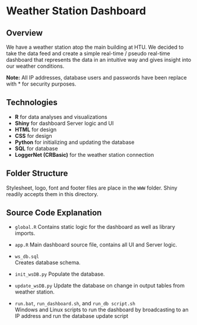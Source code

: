 # Weather Station Dashboard

## Overview
We have a weather station atop the main building at HTU. We decided to take the data feed and create a simple real-time / pseudo real-time dashboard that represents the data in an intuitive way and gives insight into our weather conditions.

__Note:__ All IP addresses, database users and passwords have been replace with * for security purposes.

## Technologies

- __R__ for data analyses and visualizations
- __Shiny__ for dashboard Server logic and UI
- __HTML__ for design
- __CSS__ for design
- __Python__ for initializing and updating the database
- __SQL__ for database
- __LoggerNet (CRBasic)__ for the weather station connection


## Folder Structure
Stylesheet, logo, font and footer files are place in the `WWW` folder. Shiny readily accepts them in this directory.

## Source Code Explanation
- `global.R`
Contains static logic for the dashboard as well as library imports.

- `app.R`
Main dashboard source file, contains all UI and Server logic.

- `ws_db.sql`  
Creates database schema.

- `init_wsDB.py`
Populate the database.

- `update_wsDB.py`
Update the database on change in output tables from weather station.

- `run.bat`, `run_dashboard.sh`, and `run_db script.sh`   
Windows and Linux scripts to run the dashboard by broadcasting to an IP address and run the database update script

